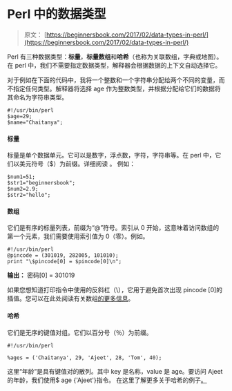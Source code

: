 # Perl 中的数据类型

> 原文： [https://beginnersbook.com/2017/02/data-types-in-perl/](https://beginnersbook.com/2017/02/data-types-in-perl/)

Perl 有三种数据类型：**标量**，**标量数组**和**哈希**（也称为关联数组，字典或地图）。在 perl 中，我们不需要指定数据类型，解释器会根据数据的上下文自动选择它。

对于例如在下面的代码中，我将一个整数和一个字符串分配给两个不同的变量，而不指定任何类型。解释器将选择 age 作为整数类型，并根据分配给它们的数据将其命名为字符串类型。

```
#!/usr/bin/perl
$age=29;
$name="Chaitanya";
```

#### 标量

标量是单个数据单元。它可以是数字，浮点数，字符，字符串等。在 perl 中，它们以美元符号（$）为前缀。详细阅读 [](https://beginnersbook.com/2017/05/scalars-in-perl/) 。
例如：

```
$num1=51; 
$str1="beginnersbook"; 
$num2=2.9;
$str2="hello";
```

#### 数组

它们是有序的标量列表，前缀为“@”符号。索引从 0 开始，这意味着访问数组的第一个元素，我们需要使用索引值为 0（零）。例如。

```
#!/usr/bin/perl
@pincode = (301019, 282005, 101010);
print "\$pincode[0] = $pincode[0]\n";
```

**输出：**
密码[0] = 301019

如果您想知道打印指令中使用的反斜杠（\），它用于避免首次出现 pincode [0]的插值。您可以在此处阅读有关数组[的更多信息](https://beginnersbook.com/2017/05/perl-lists-and-arrays/)。

#### 哈希

它们是无序的键值对组。它们以百分号（％）为前缀。

```
#!/usr/bin/perl

%ages = ('Chaitanya', 29, 'Ajeet', 28, 'Tom', 40);
```

这里“年龄”是具有键值对的散列。其中 key 是名称，value 是 age。要访问 Ajeet 的年龄，我们使用$ age {'Ajeet'}指令。
在这里了解更多关于哈希的例子[。](https://beginnersbook.com/2017/05/hashes-in-perl/)